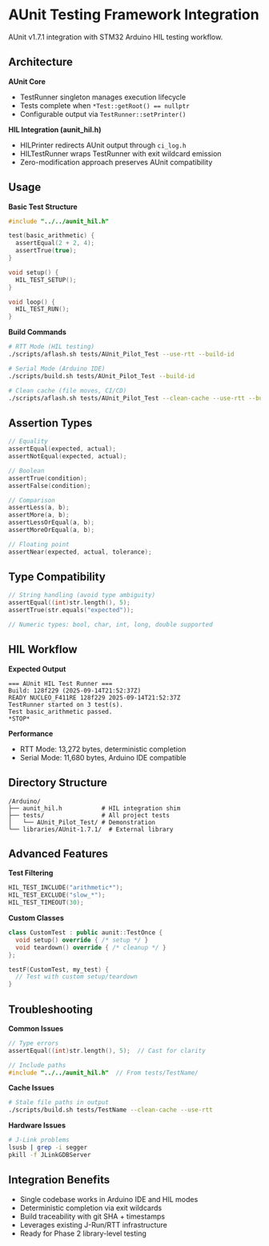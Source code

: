# AUnit Testing Framework Integration

AUnit v1.7.1 integration with STM32 Arduino HIL testing workflow.

## Architecture

**AUnit Core**
- TestRunner singleton manages execution lifecycle
- Tests complete when `*Test::getRoot() == nullptr`
- Configurable output via `TestRunner::setPrinter()`

**HIL Integration (aunit_hil.h)**
- HILPrinter redirects AUnit output through `ci_log.h`
- HILTestRunner wraps TestRunner with exit wildcard emission
- Zero-modification approach preserves AUnit compatibility

## Usage

**Basic Test Structure**
```cpp
#include "../../aunit_hil.h"

test(basic_arithmetic) {
  assertEqual(2 + 2, 4);
  assertTrue(true);
}

void setup() {
  HIL_TEST_SETUP();
}

void loop() {
  HIL_TEST_RUN();
}
```

**Build Commands**
```bash
# RTT Mode (HIL testing)
./scripts/aflash.sh tests/AUnit_Pilot_Test --use-rtt --build-id

# Serial Mode (Arduino IDE)
./scripts/build.sh tests/AUnit_Pilot_Test --build-id

# Clean cache (file moves, CI/CD)
./scripts/aflash.sh tests/AUnit_Pilot_Test --clean-cache --use-rtt --build-id
```

## Assertion Types

```cpp
// Equality
assertEqual(expected, actual);
assertNotEqual(expected, actual);

// Boolean
assertTrue(condition);
assertFalse(condition);

// Comparison
assertLess(a, b);
assertMore(a, b);
assertLessOrEqual(a, b);
assertMoreOrEqual(a, b);

// Floating point
assertNear(expected, actual, tolerance);
```

## Type Compatibility

```cpp
// String handling (avoid type ambiguity)
assertEqual((int)str.length(), 5);
assertTrue(str.equals("expected"));

// Numeric types: bool, char, int, long, double supported
```

## HIL Workflow

**Expected Output**
```
=== AUnit HIL Test Runner ===
Build: 128f229 (2025-09-14T21:52:37Z)
READY NUCLEO_F411RE 128f229 2025-09-14T21:52:37Z
TestRunner started on 3 test(s).
Test basic_arithmetic passed.
*STOP*
```

**Performance**
- RTT Mode: 13,272 bytes, deterministic completion
- Serial Mode: 11,680 bytes, Arduino IDE compatible

## Directory Structure

```
/Arduino/
├── aunit_hil.h           # HIL integration shim
├── tests/                # All project tests
│   └── AUnit_Pilot_Test/ # Demonstration
└── libraries/AUnit-1.7.1/  # External library
```

## Advanced Features

**Test Filtering**
```cpp
HIL_TEST_INCLUDE("arithmetic*");
HIL_TEST_EXCLUDE("slow_*");
HIL_TEST_TIMEOUT(30);
```

**Custom Classes**
```cpp
class CustomTest : public aunit::TestOnce {
  void setup() override { /* setup */ }
  void teardown() override { /* cleanup */ }
};

testF(CustomTest, my_test) {
  // Test with custom setup/teardown
}
```

## Troubleshooting

**Common Issues**
```cpp
// Type errors
assertEqual((int)str.length(), 5);  // Cast for clarity

// Include paths
#include "../../aunit_hil.h"  // From tests/TestName/
```

**Cache Issues**
```bash
# Stale file paths in output
./scripts/build.sh tests/TestName --clean-cache --use-rtt
```

**Hardware Issues**
```bash
# J-Link problems
lsusb | grep -i segger
pkill -f JLinkGDBServer
```

## Integration Benefits

- Single codebase works in Arduino IDE and HIL modes
- Deterministic completion via exit wildcards
- Build traceability with git SHA + timestamps
- Leverages existing J-Run/RTT infrastructure
- Ready for Phase 2 library-level testing